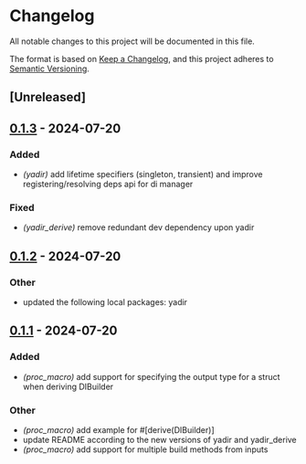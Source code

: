 # Changelog
All notable changes to this project will be documented in this file.

The format is based on [Keep a Changelog](https://keepachangelog.com/en/1.0.0/),
and this project adheres to [Semantic Versioning](https://semver.org/spec/v2.0.0.html).

## [Unreleased]

## [0.1.3](https://github.com/WarriorsSami/yadir/compare/yadir_derive-v0.1.2...yadir_derive-v0.1.3) - 2024-07-20

### Added
- *(yadir)* add lifetime specifiers (singleton, transient) and improve registering/resolving deps api for di manager

### Fixed
- *(yadir_derive)* remove redundant dev dependency upon yadir

## [0.1.2](https://github.com/WarriorsSami/yadir/compare/yadir_derive-v0.1.1...yadir_derive-v0.1.2) - 2024-07-20

### Other
- updated the following local packages: yadir

## [0.1.1](https://github.com/WarriorsSami/yadir/compare/yadir_derive-v0.1.0...yadir_derive-v0.1.1) - 2024-07-20

### Added
- *(proc_macro)* add support for specifying the output type for a struct when deriving DIBuilder

### Other
- *(proc_macro)* add example for #[derive(DIBuilder)]
- update README according to the new versions of yadir and yadir_derive
- *(proc_macro)* add support for multiple build methods from inputs
